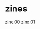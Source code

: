 # zines

[zine 00](https://github.com/thequietlife/zines/blob/da71f845ce2445f33b79954a062eba7c4f00e1b3/images/zine%2000.jpeg)
[zine 01](https://github.com/thequietlife/zines/blob/da71f845ce2445f33b79954a062eba7c4f00e1b3/images/zine%20issue%2001.png)
